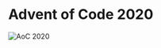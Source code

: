 # Advent of Code 2020

![AoC 2020](https://media2.giphy.com/media/cduveSgs3dDdfhciDV/giphy.gif?cid=6104955efdd2f36449405a59f9fef6d456f2e02e5765796b&rid=giphy.gif)
